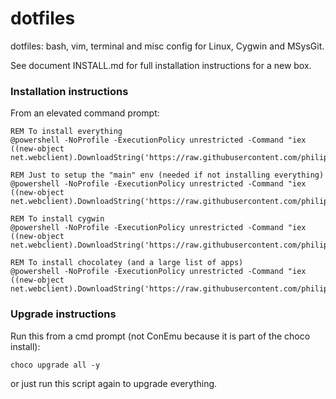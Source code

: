 # dotfiles

dotfiles: bash, vim, terminal and misc config for
Linux, Cygwin and MSysGit.

See document INSTALL.md for full installation instructions for a new box.

### Installation instructions
From an elevated command prompt:

```
REM To install everything
@powershell -NoProfile -ExecutionPolicy unrestricted -Command "iex ((new-object net.webclient).DownloadString('https://raw.githubusercontent.com/philipdaniels/dotfiles/master/setup.ps1'))"

REM Just to setup the "main" env (needed if not installing everything)
@powershell -NoProfile -ExecutionPolicy unrestricted -Command "iex ((new-object net.webclient).DownloadString('https://raw.githubusercontent.com/philipdaniels/dotfiles/master/setup_env.ps1'))"

REM To install cygwin
@powershell -NoProfile -ExecutionPolicy unrestricted -Command "iex ((new-object net.webclient).DownloadString('https://raw.githubusercontent.com/philipdaniels/dotfiles/master/setup_cygwin.ps1'))"

REM To install chocolatey (and a large list of apps)
@powershell -NoProfile -ExecutionPolicy unrestricted -Command "iex ((new-object net.webclient).DownloadString('https://raw.githubusercontent.com/philipdaniels/dotfiles/master/setup_choco.ps1'))"
```

### Upgrade instructions
Run this from a cmd prompt (not ConEmu because it is part of the choco install):

```
choco upgrade all -y
```

or just run this script again to upgrade everything.
